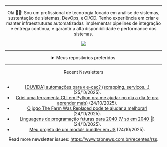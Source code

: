 <div align="center">
<hr>
<p>Olá 👋🏾! Sou um profissional de tecnologia focado em análise de sistemas, sustentação de sistemas, DevOps, e CI/CD. Tenho experiência em criar e manter infraestruturas automatizadas, implementar pipelines de integração e entrega contínua, e garantir a alta disponibilidade e performance dos sistemas.</p>
  <img src="https://media.giphy.com/media/yAGIvCiwPJn5C/giphy.gif">
<hr>
  <details>
  <summary>Meus repositórios preferidos</summary>
  <br />
  Alguns dos meus melhores repositórios:
  <br />
<br />
  <ul><li><a href=https://github.com/commitgeist/aluratube target="_blank" rel="noopener noreferrer">commitgeist/aluratube</a> (<b>0</b> ✨ and <b>0</b> 🍴): Aluratube - Desenvolvido durante a imersão React da Alura no final de 2022</li><li><a href=https://github.com/commitgeist/nlw-ia target="_blank" rel="noopener noreferrer">commitgeist/nlw-ia</a> (<b>0</b> ✨ and <b>0</b> 🍴): Projeto desenvolvido durante a NLW IA - Usando a API da OPENAI</li><li><a href=https://github.com/commitgeist/nlw-journey-ia target="_blank" rel="noopener noreferrer">commitgeist/nlw-journey-ia</a> (<b>0</b> ✨ and <b>0</b> 🍴): NLW IA - Agent de viagens usando python + langchain + GPT</li>
<li>More coming soon :).</li>
</ul>
  </details>
  <hr/>
    <summary>Recent Newsletters</summary>
  <br />
  <ul>
    <li><a href=https://www.tabnews.com.br/EnzoPortella/duvida-automacoes-para-o-e-cac-scrapping-servicos target="_blank" rel="noopener noreferrer">[DUVIDA] automações para o e-cac? (scrapping, serviços...)</a> (25/10/2025).</li><li><a href=https://www.tabnews.com.br/ProgramadorRaiz/criei-uma-ferramenta-cli-em-python-pra-me-ajudar-no-dia-a-dia-e-pra-aprender-mais target="_blank" rel="noopener noreferrer">Criei uma ferramenta CLI em Python pra me ajudar no dia a dia (e pra aprender mais)</a> (24/10/2025).</li><li><a href=https://www.tabnews.com.br/ktfth/o-jogo-the-farm-was-replaced-pode-te-ajudar-a-melhorar target="_blank" rel="noopener noreferrer">O jogo The Farm Was Replaced pode te ajudar a melhorar!</a> (24/10/2025).</li><li><a href=https://www.tabnews.com.br/Andreldev/linguagens-de-programacao-futuras-para-2040-v-so-em-2040 target="_blank" rel="noopener noreferrer">Linguagens de programação futuras para 2040 (V só em 2040 🤯)</a> (24/10/2025).</li><li><a href=https://www.tabnews.com.br/Marley/meu-projeto-de-um-module-bundler-em-js target="_blank" rel="noopener noreferrer">Meu projeto de um module bundler em JS</a> (24/10/2025).</li>
  </ul>
<p>Read more newsletter issues: <a href="https://www.tabnews.com.br/recentes/rss">https://www.tabnews.com.br/recentes/rss</a>.</p>
  </details>
